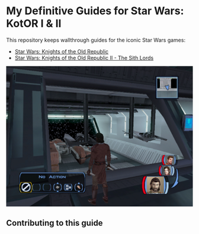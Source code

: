 # My Definitive Guides for Star Wars: KotOR I & II

This repository keeps wallthrough guides for the iconic Star Wars games:

- [Star Wars: Knights of the Old Republic](./kotor/walkthrough/000_Index.md)
- [Star Wars: Knights of the Old Republic II - The Sith Lords](./kotor2/walkthrough/000_Index.md)

![](kotor/resources/images/screenshots/levEbonHawk.png)

## Contributing to this guide